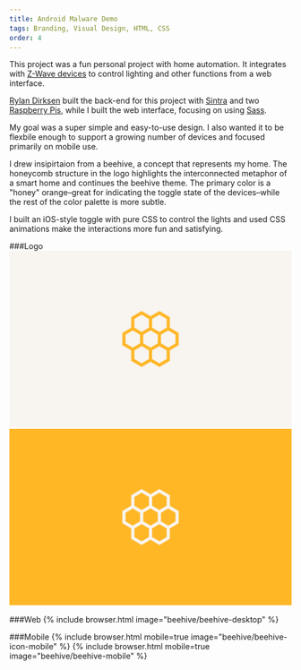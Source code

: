 ```yaml
---
title: Android Malware Demo
tags: Branding, Visual Design, HTML, CSS
order: 4
---
```


This project was a fun personal project with home automation. It integrates with [Z-Wave  devices](http://www.z-wave.com) to control lighting and other functions from a web interface.

[Rylan Dirksen](http://rylo.github.io) built the back-end for this project with [Sintra](http://www.sinatrarb.com) and two [Raspberry Pis](https://www.raspberrypi.org), while I built the web interface, focusing on using [Sass](http://sass-lang.com).

My goal was a super simple and easy-to-use design. I also wanted it to be flexbile enough to support a growing number of devices and focused primarily on mobile use.

I drew insipirtaion from a beehive, a concept that represents my home. The honeycomb structure in the logo highlights the interconnected metaphor of a smart home and continues the beehive theme. The primary color is a "honey" orange–great for indicating the toggle state of the devices–while the rest of the color palette is more subtle.

I built an iOS-style toggle with pure CSS to control the lights and used CSS animations make the interactions more fun and satisfying.

###Logo
![Beehive Logo](/assets/images/work/beehive/beehive-logo.svg)
![Beehive Logo](/assets/images/work/beehive/beehive-logo-orange.svg)

###Web
{% include browser.html image="beehive/beehive-desktop" %}

###Mobile
{% include browser.html mobile=true image="beehive/beehive-icon-mobile" %}
{% include browser.html mobile=true image="beehive/beehive-mobile" %}
